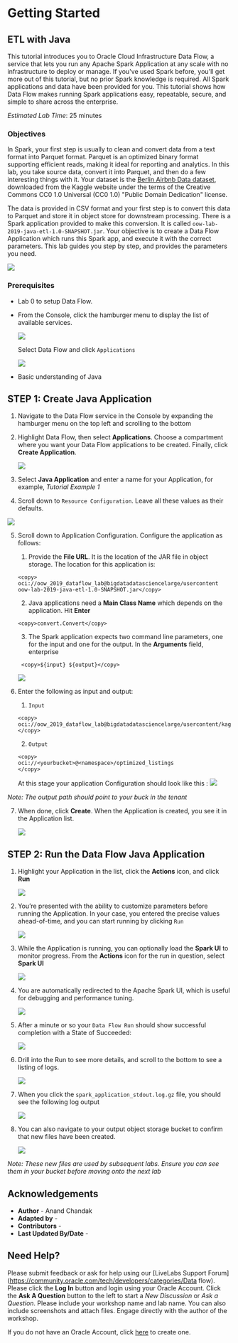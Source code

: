 # Getting Started

## ETL with Java

This tutorial introduces you to Oracle Cloud Infrastructure Data Flow, a service that lets you run any Apache Spark Application  at any scale with no infrastructure to deploy or manage. If you've used Spark before, you'll get more out of this tutorial, but no prior Spark knowledge is required. All Spark applications and data have been provided for you. This tutorial shows how Data Flow makes running Spark applications easy, repeatable, secure, and simple to share across the enterprise.

*Estimated Lab Time*: 25 minutes

### Objectives

In Spark, your first step is usually to clean and convert data from a text format into Parquet format. Parquet is an optimized binary format supporting efficient reads, making it ideal for reporting and analytics. In this lab, you take source data, convert it into Parquet, and then do a few interesting things with it. Your dataset is the [Berlin Airbnb Data dataset](https://www.kaggle.com/brittabettendorf/berlin-airbnb-data), downloaded from the Kaggle website under the terms of the Creative Commons CC0 1.0 Universal (CC0 1.0) "Public Domain Dedication" license.

The data is provided in CSV format and your first step is to convert this data to Parquet and store it in object store for downstream processing. There is a Spark application provided to make this conversion. It is called `oow-lab-2019-java-etl-1.0-SNAPSHOT.jar`. Your objective is to create a Data Flow Application which runs this Spark app, and execute it with the correct parameters. This lab guides you step by step, and provides the parameters you need.

  ![](../images/tutorial_overview.png " ")

### Prerequisites

* Lab 0 to setup Data Flow.

* From the Console, click the hamburger menu to display the list of available services.

  ![](../images/access_dataflow_ui1.png " ")

  Select Data Flow and click `Applications`

  ![](../images/access_dataflow_ui2.png " ")
* Basic understanding of Java


## **STEP 1**: Create Java Application

1. Navigate to the Data Flow service in the Console by expanding the hamburger menu on the top left and scrolling to the bottom

2. Highlight Data Flow, then select **Applications**. Choose a compartment where you want your Data Flow applications to be created. Finally, click **Create Application**.  

    ![](../images/step1_select_java_app.png " ")

3. Select **Java Application** and enter a name for your Application, for example, _Tutorial Example 1_

4. Scroll down to `Resource Configuration`. Leave all these values as their defaults.    

![](../images/step1_resource_config_java_app.png " ")

5. Scroll down to Application Configuration. Configure the application as follows:

     1. Provide the **File URL**. It is the location of the JAR file in object storage. The location for this application is:

      ```
      <copy> oci://oow_2019_dataflow_lab@bigdatadatasciencelarge/usercontent oow-lab-2019-java-etl-1.0-SNAPSHOT.jar</copy>
      ```

     2. Java applications need a **Main Class Name** which depends on the application. Hit **Enter**

      ```
      <copy>convert.Convert</copy>
      ```

     3. The Spark application expects two command line parameters, one for the input and one for the output. In the **Arguments** field, enterprise

      ```
       <copy>${input} ${output}</copy>
      ```
      ![](../images/step1_add_args_java_app.png " ")

6. Enter the following as input and output:

    1. `Input`

      ```
      <copy>
      oci://oow_2019_dataflow_lab@bigdatadatasciencelarge/usercontent/kaggle_berlin_airbnb_listings_summary.csv
      </copy>
      ```

    2. `Output`

    ```
    <copy>
    oci://<yourbucket>@<namespace>/optimized_listings
    </copy>
    ```

    At this stage your application Configuration should look like this :
    ![](../images/step2_add_args_java_app.png " ")

  *Note: The output path should point to your buck in the tenant*

7. When done, click **Create**. When the Application is created, you see it in the Application list.

   ![](../images/step1_created_java_app.png " ")

## **STEP 2**: Run the Data Flow Java Application

1. Highlight your Application in the list, click the **Actions** icon, and click **Run**

   ![](../images/step1_created_java_app.png " ")

2. You’re presented with the ability to customize parameters before running the Application. In your case, you entered the precise values ahead-of-time, and you can start running by clicking `Run`   

   ![](../images/step1_run_java_app.png " ")

3. While the Application is running, you can optionally load the **Spark UI**  to monitor progress. From the **Actions** icon for the run in question, select **Spark UI**

   ![](../images/step1_view_details_java_app.png " ")

4. You are automatically redirected to the Apache Spark UI, which is useful for debugging and performance tuning.

   ![](../images/step1_spark_ui_java_app.png " ")

5. After a minute or so your `Data Flow Run`  should show successful completion with a State of Succeeded:

   ![](../images/step1_runs_list_java_app.png " ")

6. Drill into the Run to see more details, and scroll to the bottom to see a listing of logs.

   ![](../images/step1_logs_java_app.png " ")

7. When you click the `spark_application_stdout.log.gz`  file, you should see the following log output

   ![](../images/step1_log_output_java_app.png " ")

8. You can also navigate to your output object storage bucket to confirm that new files have been created.

   ![](../images/step1_objects_java_app.png " ")

*Note: These new files are used by subsequent labs. Ensure you can see them in your bucket before moving onto the next lab*   

## Acknowledgements

- **Author** - Anand Chandak
- **Adapted by** -  
- **Contributors** -
- **Last Updated By/Date** -

## Need Help?
Please submit feedback or ask for help using our [LiveLabs Support Forum](https://community.oracle.com/tech/developers/categories/Data flow). Please click the **Log In** button and login using your Oracle Account. Click the **Ask A Question** button to the left to start a *New Discussion* or *Ask a Question*.  Please include your workshop name and lab name.  You can also include screenshots and attach files.  Engage directly with the author of the workshop.

If you do not have an Oracle Account, click [here](https://profile.oracle.com/myprofile/account/create-account.jspx) to create one.
